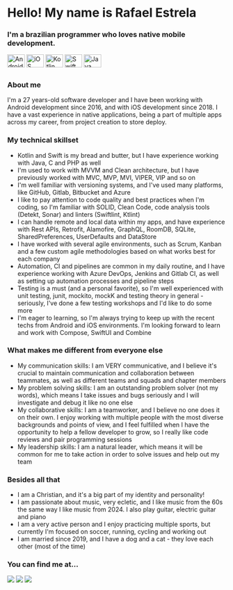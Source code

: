 # Hello! My name is Rafael Estrela

### I'm a brazilian programmer who loves native mobile development.

<div style="display: inline_block">
  <img align="center" alt="Android icon" height="30" width="40" src="https://cdn.jsdelivr.net/gh/devicons/devicon@latest/icons/android/android-original.svg" />
  <img align="center" alt="iOS icon" height="30" width="40" src="https://cdn.jsdelivr.net/gh/devicons/devicon@latest/icons/apple/apple-original.svg" />
  <img align="center" alt="Kotlin icon" height="30" width="40" src="https://cdn.jsdelivr.net/gh/devicons/devicon@latest/icons/kotlin/kotlin-original.svg" />
  <img align="center" alt="Swift icon" height="30" width="40" src="https://cdn.jsdelivr.net/gh/devicons/devicon@latest/icons/swift/swift-original.svg" />
  <img align="center" alt="Java icon" height="30" width="40" src="https://cdn.jsdelivr.net/gh/devicons/devicon@latest/icons/java/java-original.svg" />
</div>

##

### About me

I'm a 27 years-old software developer and I have been working with Android development since 2016, and with iOS development since 2018. I have a vast experience in native applications, being a part of multiple apps across my career, from project creation to store deploy.

### My technical skillset

- Kotlin and Swift is my bread and butter, but I have experience working with Java, C and PHP as well
- I'm used to work with MVVM and Clean architecture, but I have previously worked with MVC, MVP, MVI, VIPER, VIP and so on
- I'm well familiar with versioning systems, and I've used many platforms, like GitHub, Gitlab, Bitbucket and Azure
- I like to pay attention to code quality and best practices when I'm coding, so I'm familiar with SOLID, Clean Code, code analysis tools (Detekt, Sonar) and linters (Swiftlint, Ktlint)
- I can handle remote and local data within my apps, and have experience with Rest APIs, Retrofit, Alamofire, GraphQL, RoomDB, SQLite, SharedPreferences, UserDefaults and DataStore
- I have worked with several agile environments, such as Scrum, Kanban and a few custom agile methodologies based on what works best for each company
- Automation, CI and pipelines are common in my daily routine, and I have experience working with Azure DevOps, Jenkins and Gitlab CI, as well as setting up automation processes and pipeline steps
- Testing is a must (and a personal favorite), so I'm well experienced with unit testing, junit, mockito, mockK and testing theory in general - seriously, I've done a few testing workshops and I'd like to do some more
- I'm eager to learning, so I'm always trying to keep up with the recent techs from Android and iOS environments. I'm looking forward to learn and work with Compose, SwiftUI and Combine

### What makes me different from everyone else

- My communication skills: I am VERY communicative, and I believe it's crucial to maintain communication and collaboration between teammates, as well as different teams and squads and chapter members
- My problem solving skills: I am an outstanding problem solver (not my words), which means I take issues and bugs seriously and I will investigate and debug it like no one else
- My collaborative skills: I am a teamworker, and I believe no one does it on their own. I enjoy working with multiple people with the most diverse backgrounds and points of view, and I feel fulfilled when I have the opportunity to help a fellow developer to grow, so I really like code reviews and pair programming sessions
- My leadership skills: I am a natural leader, which means it will be common for me to take action in order to solve issues and help out my team

### Besides all that

- I am a Christian, and it's a big part of my identity and personality!
- I am passionate about music, very ecletic, and I like music from the 60s the same way I like music from 2024. I also play guitar, electric guitar and piano
- I am a very active person and I enjoy practicing multiple sports, but currently I'm focused on soccer, running, cycling and working out
- I am married since 2019, and I have a dog and a cat - they love each other (most of the time)

### You can find me at...

<div>
<a href = "mailto:rcouto97@gmail.com"><img loading="lazy" src="https://img.shields.io/badge/Gmail-D14836?style=for-the-badge&logo=gmail&logoColor=white" target="_blank"></a>
<a href="https://www.linkedin.com/in/rafael-estrela" target="_blank"><img loading="lazy" src="https://img.shields.io/badge/-LinkedIn-%230077B5?style=for-the-badge&logo=linkedin&logoColor=white" target="_blank"></a>
<a href="https://wa.me/5551992152754" target="_blank"><img loading="lazy" src="https://img.shields.io/badge/WhatsApp-25D366?style=for-the-badge&logo=whatsapp&logoColor=white" target="_blank"></a>
</div>
